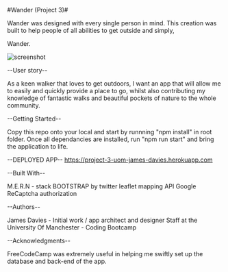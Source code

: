 #Wander (Project 3)#

Wander was designed with every single person in mind. This creation was built to help people of all abilities to get outside and simply,

 Wander.
 
 
 
 ![screenshot](https://github.com/Jamesdavies1/project-3/blob/master/images/Screenshot%202020-04-18%20at%2010.05.26.png)
 
 
 --User story--
 
As a keen walker that loves to get outdoors, I want an app that will allow me to easily and quickly provide a place to go, whilst also contributing my knowledge of fantastic walks and beautiful pockets of nature to the whole community.
 
 
 
 
--Getting Started--

Copy this repo onto your local and start by runnning "npm install" in root folder. 
Once all dependancies are installed, run "npm run start" and bring the application to life.




--DEPLOYED APP--
https://project-3-uom-james-davies.herokuapp.com




--Built With--

M.E.R.N - stack
BOOTSTRAP by twitter
leaflet mapping API
Google ReCaptcha authorization 




--Authors--

James Davies - Initial work / app architect and designer
Staff at the University Of Manchester - Coding Bootcamp




--Acknowledgments--

FreeCodeCamp was extremely useful in helping me swiftly set up the database and back-end of the app.
